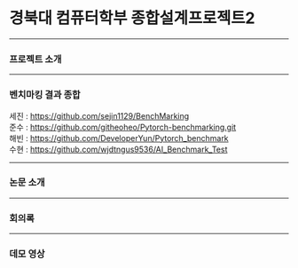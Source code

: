 # 경북대 컴퓨터학부 종합설계프로젝트2 
---
### 프로젝트 소개

---
### 벤치마킹 결과 종합  

세진 : https://github.com/sejin1129/BenchMarking  
준수 : https://github.com/githeoheo/Pytorch-benchmarking.git  
해빈 : https://github.com/DeveloperYun/Pytorch_benchmark  
수현 : https://github.com/wjdtngus9536/AI_Benchmark_Test  

---
### 논문 소개

---
### 회의록

---
### 데모 영상

